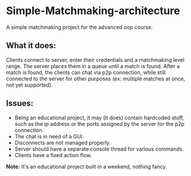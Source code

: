 # Simple-Matchmaking-architecture
A simple matchmaking project for the advanced oop course.

What it does:
--------------
Clients connect to server, enter their credentials and a matchmaking level range. The server places them in a queue until a match is found.
After a match is found, the clients can chat via p2p connection, while still connected to the server for other purposes (ex: multiple matches at once, not yet supported).

Issues:
--------------
- Being an educational project, it may (it does) contain hardcoded stuff, such as the ip address or the ports assigned by the server for the p2p connection.
- The chat is in need of a GUI.
- Disconnects are not managed properly.
- Server should have a separate console thread for various commands.
- Clients have a fixed action flow.

**Note:** It's an educational project built in a weekend, nothing fancy.
